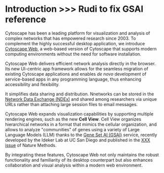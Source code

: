 Introduction >>> Rudi to fix GSAI reference
===============

<a id='introduction'> </a>

Cytoscape has been a leading platform for visualization and analysis of complex networks that has empowered research since 2003. To complement the highly successful desktop application, we introduce [Cytoscape Web](https://web.cytoscape.org), a web-based version of Cytoscape that supports modern computing environments without the need for software installation.
 
Cytoscape Web delivers efficient network analysis directly in the browser. Its new UI-centric app framework allows for the seamless migration of existing Cytoscape applications and enables *de novo* development of service-based apps in any programming language, thus enhancing accessibility and flexibility.
 
It simplifies data sharing and distribution. Nnetworks can be stored in the [Network Data Exchange (NDEx)](https://www.ndexbio.org) and shared among researchers via unique URLs rather than attaching large session files to email messages.
 
Cytoscape Web expands visualization capabilities by supporting multiple rendering engines, such as the new **Cell View**. Cell View organizes hierarchical networks in a format that mimics the cellular organization, and allows to analyze "communities" of genes using a variety of Large Language Models (LLM) thanks to the [Gene Set AI (GSAI)](https://idekerlab.ucsd.edu/gsai/) service, recently developed by the Ideker Lab at UC San Diego and published in the [XXX issue](YYY) of Nature Methods.
 
By integrating these features, Cytoscape Web not only maintains the robust functionality and familiarity of its desktop counterpart but also enhances collaboration and visual analysis within a modern web environment.


